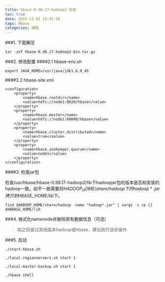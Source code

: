 ```yaml
---
title: hbase-0.98.17-hadoop2 安装
toc: true
date: 2015-11-01 15:45:50
tags: Hbase
categories: 编程
---
```



###1. 下载解压

	tar -zxf hbase-0.98.17-hadoop2-bin.tar.gz

###2. 修改配置
####2.1 hbase-env.sh

	export JAVA_HOME=/usr/java/jdk1.6.0_45

####2.2 hbase-site.xml

	<configuration>
		<property>
			<name>hbase.rootdir</name>
			<value>hdfs://node1:8020/hbase</value>
		</property>
		<property>
			<name>hbase.master</name>
			<value>hdfs://node1:60000/hbase</value>
		</property>
		<property>
			<name>hbase.cluster.distributed</name>
			<value>true</value>
		</property>
		<property>
			<name>hbase.zookeeper.quorum</name>
			<value>node1</value>
		</property>
	</configuration>

####3. 检查jar包

检查/usr/hbase/hbase-0.98.17-hadoop2/lib下hadoopjar包的版本是否和安装的hadoop一致。如不一致需要将$HADOOP_HOME/share/hadoop下的hadoop*.jar拷贝到$HBASE_HOME/lib下。

	find $HADOOP_HOME/share/hadoop -name "hadoop*.jar" | xargs -i cp {} $HABASE_HOME/lib

###4. 格式化namenode并删除原有数据信息（可选）
>如之前装过其他版本hadoop或hbase，建议执行该步操作

###5. 启动

	./start-hbase.sh

	./local-regionservers.sh start 1

	./local-master-backup.sh start 1

	./hbase shell
